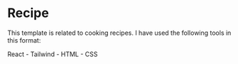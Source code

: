 # Recipe

This template is related to cooking recipes. I have used the following tools in this format:

React - Tailwind - HTML - CSS

